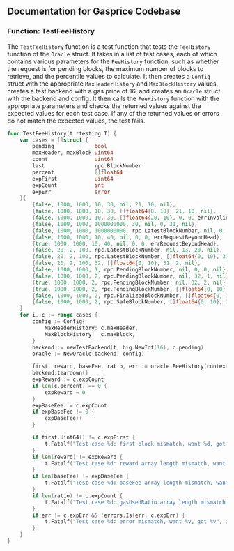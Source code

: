 ## Documentation for Gasprice Codebase

### Function: TestFeeHistory

The `TestFeeHistory` function is a test function that tests the `FeeHistory` function of the `Oracle` struct. It takes in a list of test cases, each of which contains various parameters for the `FeeHistory` function, such as whether the request is for pending blocks, the maximum number of blocks to retrieve, and the percentile values to calculate. It then creates a `Config` struct with the appropriate `MaxHeaderHistory` and `MaxBlockHistory` values, creates a test backend with a gas price of 16, and creates an `Oracle` struct with the backend and config. It then calls the `FeeHistory` function with the appropriate parameters and checks the returned values against the expected values for each test case. If any of the returned values or errors do not match the expected values, the test fails.

```go
func TestFeeHistory(t *testing.T) {
	var cases = []struct {
		pending             bool
		maxHeader, maxBlock uint64
		count               uint64
		last                rpc.BlockNumber
		percent             []float64
		expFirst            uint64
		expCount            int
		expErr              error
	}{
		{false, 1000, 1000, 10, 30, nil, 21, 10, nil},
		{false, 1000, 1000, 10, 30, []float64{0, 10}, 21, 10, nil},
		{false, 1000, 1000, 10, 30, []float64{20, 10}, 0, 0, errInvalidPercentile},
		{false, 1000, 1000, 1000000000, 30, nil, 0, 31, nil},
		{false, 1000, 1000, 1000000000, rpc.LatestBlockNumber, nil, 0, 33, nil},
		{false, 1000, 1000, 10, 40, nil, 0, 0, errRequestBeyondHead},
		{true, 1000, 1000, 10, 40, nil, 0, 0, errRequestBeyondHead},
		{false, 20, 2, 100, rpc.LatestBlockNumber, nil, 13, 20, nil},
		{false, 20, 2, 100, rpc.LatestBlockNumber, []float64{0, 10}, 31, 2, nil},
		{false, 20, 2, 100, 32, []float64{0, 10}, 31, 2, nil},
		{false, 1000, 1000, 1, rpc.PendingBlockNumber, nil, 0, 0, nil},
		{false, 1000, 1000, 2, rpc.PendingBlockNumber, nil, 32, 1, nil},
		{true, 1000, 1000, 2, rpc.PendingBlockNumber, nil, 32, 2, nil},
		{true, 1000, 1000, 2, rpc.PendingBlockNumber, []float64{0, 10}, 32, 2, nil},
		{false, 1000, 1000, 2, rpc.FinalizedBlockNumber, []float64{0, 10}, 24, 2, nil},
		{false, 1000, 1000, 2, rpc.SafeBlockNumber, []float64{0, 10}, 24, 2, nil},
	}
	for i, c := range cases {
		config := Config{
			MaxHeaderHistory: c.maxHeader,
			MaxBlockHistory:  c.maxBlock,
		}
		backend := newTestBackend(t, big.NewInt(16), c.pending)
		oracle := NewOracle(backend, config)

		first, reward, baseFee, ratio, err := oracle.FeeHistory(context.Background(), c.count, c.last, c.percent)
		backend.teardown()
		expReward := c.expCount
		if len(c.percent) == 0 {
			expReward = 0
		}
		expBaseFee := c.expCount
		if expBaseFee != 0 {
			expBaseFee++
		}

		if first.Uint64() != c.expFirst {
			t.Fatalf("Test case %d: first block mismatch, want %d, got %d", i, c.expFirst, first)
		}
		if len(reward) != expReward {
			t.Fatalf("Test case %d: reward array length mismatch, want %d, got %d", i, expReward, len(reward))
		}
		if len(baseFee) != expBaseFee {
			t.Fatalf("Test case %d: baseFee array length mismatch, want %d, got %d", i, expBaseFee, len(baseFee))
		}
		if len(ratio) != c.expCount {
			t.Fatalf("Test case %d: gasUsedRatio array length mismatch, want %d, got %d", i, c.expCount, len(ratio))
		}
		if err != c.expErr && !errors.Is(err, c.expErr) {
			t.Fatalf("Test case %d: error mismatch, want %v, got %v", i, c.expErr, err)
		}
	}
}
```
